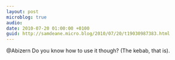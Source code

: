 ```yaml
---
layout: post
microblog: true
audio: 
date: 2010-07-20 01:00:00 +0100
guid: http://samdeane.micro.blog/2010/07/20/t19030987383.html
---
```

@Abizern Do you know how to use it though? (The kebab, that is).
